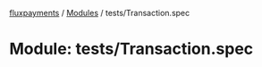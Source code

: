 [fluxpayments](../README.md) / [Modules](../modules.md) / tests/Transaction.spec

# Module: tests/Transaction.spec
